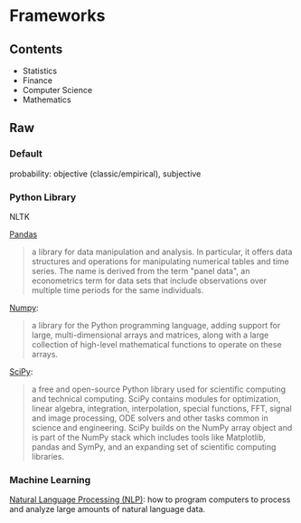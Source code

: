 # Frameworks

## Contents
* Statistics
* Finance
* Computer Science
* Mathematics

## Raw

### Default

probability: objective (classic/empirical),  subjective

<!-- center: Mean, median, mode,
variability: range, standard deviation
percentile
Histogram -->

<!-- ### Default
binary tree, Heap

stochastic calculus

Machine learning

data science

Newton's method

Itô's lemma

Itô diffusion

Gamma distribution

Taylor series -->

### Python Library
NLTK

[Pandas](https://en.wikipedia.org/wiki/Pandas_(software))
> a library for data manipulation and analysis. In particular, it offers data structures and operations for manipulating numerical tables and time series.
> The name is derived from the term "panel data", an econometrics term for data sets that include observations over multiple time periods for the same individuals.

[Numpy](https://en.wikipedia.org/wiki/NumPy):
> a library for the Python programming language, adding support for large, multi-dimensional arrays and matrices, along with a large collection of high-level mathematical functions to operate on these arrays.

[SciPy](https://en.wikipedia.org/wiki/SciPy):
> a free and open-source Python library used for scientific computing and technical computing.
SciPy contains modules for optimization, linear algebra, integration, interpolation, special functions, FFT, signal and image processing, ODE solvers and other tasks common in science and engineering.
SciPy builds on the NumPy array object and is part of the NumPy stack which includes tools like Matplotlib, pandas and SymPy, and an expanding set of scientific computing libraries.

### Machine Learning
[Natural Language Processing (NLP)](https://en.wikipedia.org/wiki/Natural_language_processing#Rule-based_vs._statistical_NLP):
how to program computers to process and analyze large amounts of natural language data.
